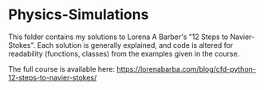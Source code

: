# Physics-Simulations
This folder contains my solutions to Lorena A Barber's "12 Steps to Navier-Stokes". Each solution is generally explained, and code is altered for readability (functions, classes) from the examples given in the course.

The full course is available here: https://lorenabarba.com/blog/cfd-python-12-steps-to-navier-stokes/
